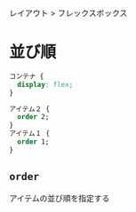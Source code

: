 レイアウト > フレックスボックス
# 並び順
```css
コンテナ {
  display: flex;
}

アイテム２ {
  order 2;
}
アイテム１ {
  order 1;
}
```

## ```order```
アイテムの並び順を指定する
